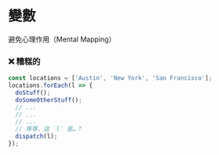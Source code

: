 # 變數

避免心理作用（Mental Mapping）

<h3 class="awful">❌ 糟糕的</h3>

```javascript
const locations = ['Austin', 'New York', 'San Francisco'];
locations.forEach(l => {
  doStuff();
  doSomeOtherStuff();
  // ...
  // ...
  // ...
  // 等等，這 `l` 是…？
  dispatch(l);
});
```
